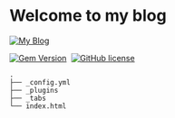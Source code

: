 # Welcome to my blog 

[![My Blog](https://i.giphy.com/media/v1.Y2lkPTc5MGI3NjExOG52bHJsZjViNWIwdDYzdXRyemszdHV2cWVvcGdsMmRwbnJpcDI4MCZlcD12MV9pbnRlcm5hbF9naWZfYnlfaWQmY3Q9Zw/Hw5umgUcZBQptmEJb9/giphy.gif)][blog]

[![Gem Version](https://img.shields.io/gem/v/jekyll-theme-chirpy)][gem]&nbsp;
[![GitHub license](https://img.shields.io/github/license/cotes2020/chirpy-starter.svg?color=blue)][mit]


```shell
.
├── _config.yml
├── _plugins
├── _tabs
└── index.html
```

[gem]: https://rubygems.org/gems/jekyll-theme-chirpy
[mit]: https://github.com/cotes2020/chirpy-starter/blob/master/LICENSE
[blog]: https://cracker-developer.github.io
